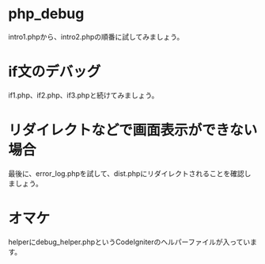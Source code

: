 # php_debug

intro1.phpから、intro2.phpの順番に試してみましょう。

# if文のデバッグ
if1.php、if2.php、if3.phpと続けてみましょう。

# リダイレクトなどで画面表示ができない場合
最後に、error_log.phpを試して、dist.phpにリダイレクトされることを確認しましょう。

# オマケ
helperにdebug_helper.phpというCodeIgniterのヘルパーファイルが入っています。
